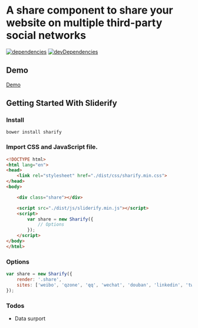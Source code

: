 # A share component to share your website on multiple third-party social networks
[![dependencies](https://david-dm.org/justclear/sharify.svg)](https://david-dm.org/justclear/sharify#info=dependencies&view=table)
[![devDependencies](https://david-dm.org/justclear/sharify/dev-status.svg)](https://david-dm.org/justclear/sharify#info=devDependencies&view=table)

## Demo

[Demo](http://justclear.github.io/sharify)

## Getting Started With Sliderify

### Install

```
bower install sharify
```

### Import CSS and JavaScript file.

```html
<!DOCTYPE html>
<html lang="en">
<head>
	<link rel="stylesheet" href="./dist/css/sharify.min.css">
</head>
<body>

	<div class="share"></div>

	<script src="./dist/js/sliderify.min.js"></script>
	<script>
		var share = new Sharify({
			// Options
		});
	</script>
</body>
</html>
```

### Options

```javascript
var share = new Sharify({
	render: '.share',
	sites: ['weibo', 'qzone', 'qq', 'wechat', 'douban', 'linkedin', 'twitter', 'facebook', 'google']
});
```

### Todos

- Data surport
